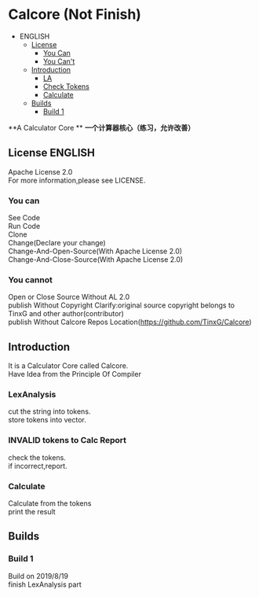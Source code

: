 # Calcore (Not Finish)
- ENGLISH
  - [License](#license-english)
    - [You Can](#you-can)
    - [You Can't](#you-cannot)
  - [Introduction](#introduction)
    - [LA](#lexanalysis)
    - [Check Tokens](#invalid-tokens-to-calc-report)
    - [Calculate](#calculate)
  - [Builds](#Builds)
    - [Build 1](#build-1)
    
**A Calculator Core **
**一个计算器核心（练习，允许改善）**
  
## License ENGLISH
Apache License 2.0  
For more information,please see LICENSE.
### You can
  See Code  
  Run Code  
  Clone  
  Change(Declare your change)  
  Change-And-Open-Source(With Apache License 2.0)  
  Change-And-Close-Source(With Apache License 2.0)  
### You cannot
  Open or Close Source Without AL 2.0  
  publish Without Copyright Clarify:original source copyright belongs to TinxG and other author(contributor)  
  publish Without Calcore Repos Location(https://github.com/TinxG/Calcore)  
  
## Introduction
It is a Calculator Core called Calcore.  
Have Idea from the Principle Of Compiler  
### LexAnalysis
cut the string into tokens.  
store tokens into vector.  
### INVALID tokens to Calc Report
check the tokens.  
if incorrect,report.  
### Calculate
Calculate from the tokens  
print the result  

## Builds
### Build 1
Build on 2019/8/19  
finish LexAnalysis part  
